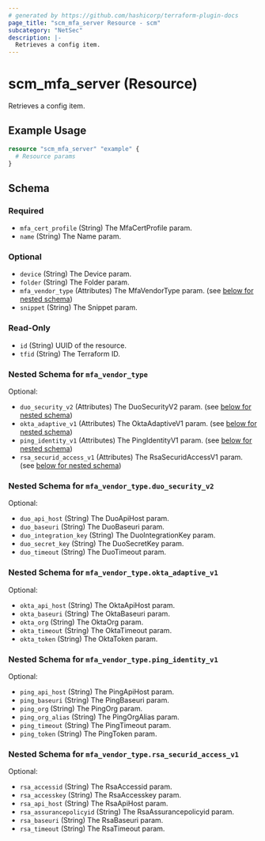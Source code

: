 ```yaml
---
# generated by https://github.com/hashicorp/terraform-plugin-docs
page_title: "scm_mfa_server Resource - scm"
subcategory: "NetSec"
description: |-
  Retrieves a config item.
---
```


# scm_mfa_server (Resource)

Retrieves a config item.

## Example Usage

```terraform
resource "scm_mfa_server" "example" {
  # Resource params
}
```

<!-- schema generated by tfplugindocs -->
## Schema

### Required

- `mfa_cert_profile` (String) The MfaCertProfile param.
- `name` (String) The Name param.

### Optional

- `device` (String) The Device param.
- `folder` (String) The Folder param.
- `mfa_vendor_type` (Attributes) The MfaVendorType param. (see [below for nested schema](#nestedatt--mfa_vendor_type))
- `snippet` (String) The Snippet param.

### Read-Only

- `id` (String) UUID of the resource.
- `tfid` (String) The Terraform ID.

<a id="nestedatt--mfa_vendor_type"></a>
### Nested Schema for `mfa_vendor_type`

Optional:

- `duo_security_v2` (Attributes) The DuoSecurityV2 param. (see [below for nested schema](#nestedatt--mfa_vendor_type--duo_security_v2))
- `okta_adaptive_v1` (Attributes) The OktaAdaptiveV1 param. (see [below for nested schema](#nestedatt--mfa_vendor_type--okta_adaptive_v1))
- `ping_identity_v1` (Attributes) The PingIdentityV1 param. (see [below for nested schema](#nestedatt--mfa_vendor_type--ping_identity_v1))
- `rsa_securid_access_v1` (Attributes) The RsaSecuridAccessV1 param. (see [below for nested schema](#nestedatt--mfa_vendor_type--rsa_securid_access_v1))

<a id="nestedatt--mfa_vendor_type--duo_security_v2"></a>
### Nested Schema for `mfa_vendor_type.duo_security_v2`

Optional:

- `duo_api_host` (String) The DuoApiHost param.
- `duo_baseuri` (String) The DuoBaseuri param.
- `duo_integration_key` (String) The DuoIntegrationKey param.
- `duo_secret_key` (String) The DuoSecretKey param.
- `duo_timeout` (String) The DuoTimeout param.


<a id="nestedatt--mfa_vendor_type--okta_adaptive_v1"></a>
### Nested Schema for `mfa_vendor_type.okta_adaptive_v1`

Optional:

- `okta_api_host` (String) The OktaApiHost param.
- `okta_baseuri` (String) The OktaBaseuri param.
- `okta_org` (String) The OktaOrg param.
- `okta_timeout` (String) The OktaTimeout param.
- `okta_token` (String) The OktaToken param.


<a id="nestedatt--mfa_vendor_type--ping_identity_v1"></a>
### Nested Schema for `mfa_vendor_type.ping_identity_v1`

Optional:

- `ping_api_host` (String) The PingApiHost param.
- `ping_baseuri` (String) The PingBaseuri param.
- `ping_org` (String) The PingOrg param.
- `ping_org_alias` (String) The PingOrgAlias param.
- `ping_timeout` (String) The PingTimeout param.
- `ping_token` (String) The PingToken param.


<a id="nestedatt--mfa_vendor_type--rsa_securid_access_v1"></a>
### Nested Schema for `mfa_vendor_type.rsa_securid_access_v1`

Optional:

- `rsa_accessid` (String) The RsaAccessid param.
- `rsa_accesskey` (String) The RsaAccesskey param.
- `rsa_api_host` (String) The RsaApiHost param.
- `rsa_assurancepolicyid` (String) The RsaAssurancepolicyid param.
- `rsa_baseuri` (String) The RsaBaseuri param.
- `rsa_timeout` (String) The RsaTimeout param.
